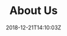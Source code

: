 ---
title: "About Us"
date: 2018-12-21T14:10:03Z
draft: false

sections:
  - type: hero-alt
    bg_image: '/images/about/about-hero.webp'
    bg_color: '#F6F4EB'
    heading: 'About us'
    text: '<strong>Flax and Teal has grown exponentially since its humble beginnings as a one-person operation in Belfast back in 2013.</strong> <br><br> What started as a solo endeavour has blossomed into a globally distributed team spanning four locations - Northern Ireland, Bulgaria, India, and California. Our 13-member strong workforce continues to expand, fuelled by a commitment to meeting the ever-evolving needs of our customers across Ireland, the UK, Europe, and North America. <br><br> With expertise honed through technical competency groups led by seasoned veterans, we seamlessly bridge time zones and harness best practices to deliver efficient, cutting-edge solutions.'
    bg_color: '#F6F4EB'
  - type: what-we-do_about
    heading: What we do
    text: 'In the sea of modern tech startups fixated on intellectual property and disruptive innovation, Flax & Teal stands apart. Our intentionally organic aesthetic, inspired by traditional industry, reflects our unconventional philosophy. We are not a typical tech company – we embrace the open source ethos, emphasising accountability, transparency, and collaborative creation over proprietary products and volatile disruption. <br><br>
    While many competitors prioritise aggressive growth and lucrative exits, our North Star is cultivating long-term partnerships built on trust. From our distinctive branding to our human-centric approach, every aspect is purposefully crafted to resonate with leaders who value stability, expertise, and safeguarding their data.'
    cta: 'Discover our recent work'
    cta_link: '#'
    img_src: '/images/about/about-us-ellipse.webp'
    img_alt: 'an image of our app'
  - type: our-services_about
    heading: 'Our services'
    text: 'We build innovative web platforms and solutions to tackle complex data and scientific challenges across diverse domains. Leveraging open source technologies, cloud infrastructure, and cutting-edge approaches like machine learning and scientific computing, we collaborate with clients to develop tailored solutions that drive progress and create value.'
    cta: 'Discover our services'
    cta_link: '/pages/clients/'
    img_src: '/images/about/tight-rope-climber-mountain.webp'
    img_alt: 'an image of a man crossing a mountain on a tight rope'
    bg_color: '#CFE6E1'
  - type: 'our-team'
    heading: 'Our team'
    text: 'Our multidisciplinary team of experts combines deep technical knowledge with domain expertise to deliver innovative, tailored solutions. We pride ourselves on our commitment to open source collaboration, sustainable development practices, and cutting-edge research and development.'
    teams:
      - name: 'Phil Weir'
        img: '/images/about/phil-weir.webp'
        role: 'Founder'
        linkedin: 'https://www.linkedin.com/in/phil-weir-033b5a62'
        bg_color: '#5A6D70'
        text: "<strong>As founder and director of Flax & Teal Ltd., Phil Weir brings a unique blend of scientific rigor and technical prowess to the company's projects and services. Holding a Ph.D. in Python-based mathematical simulation, Phil is an accomplished scientist and web developer with extensive experience in cutting-edge technologies like Kubernetes. One of Northern Ireland's qualified Kubernetes trainers, he has successfully delivered training programs on Python and Kubernetes, showcasing his deep knowledge in these domains</strong>. <br><br> Phil's expertise extends beyond programming into areas like geospatial data analysis and numerical simulations. He has presented his work at prestigious conferences worldwide, including PyCon New Zealand, FEniCS, and the Open Data Science Conference, covering topics such as numerical analysis, web-based simulations, and on-demand data analysis. With his unique skillset and thought leadership, Phil spearheads Flax & Teal's innovative projects as the lead architect, ensuring robust, scientifically sound solutions."
      - name: 'Adam Kelly'
        img: '/images/about/adam-kelly.webp'
        role: 'Front-end Developer'
        linkedin: 'https://www.linkedin.com/in/adam-kelly-4525b2160/'
        bg_color: '#B39B52'
        text: "<strong>Adam joins our team as a front-end developer with experience in Javascript, Software Testing Life Cycle and UI / front-end build. He holds a degree in Computer Science from Ulster Univeristy and a foundation degree in Computing.</strong>"
      - name: 'Alana Murphy'
        img: '/images/about/alana-murphy.webp'
        role: 'Operations Lead'
        linkedin: 'https://www.linkedin.com/in/alana-murphy-4ab8891aa/'
        bg_color: '#8E8E8C'
        text: "<strong>Alana works as an operations analyst within Flax & Teal, alongside carrying out a lot of our day-to-day duties as a company. Alana has a BSc in social science with quantitative methods and empirical research from Queen’s University. Alana has worked with SPSS, Stata, HTML and Python toolings in data analysis. She also has experience with UX/UI testing.</strong>"
      - name: 'Andrea Kyurchiev'
        img: '/images/about/andrea-kyurchiev.webp'
        role: 'Full-Stack Developer'
        linkedin: 'https://www.linkedin.com/in/andrea-kyurchiev-b2250a15b/'
        bg_color: '#4B7A81'
        text: "<strong>Andrea joined Flax & Teal as a free-lance consultant, before coming to work with us permanently as a full-stack developer. He is an experienced developer, working with PHP, Laravel, JavaScript, C-Sharp, VueJS and more. He has experience with both front and back-end development, from initial build to full platform deployment.</strong>"
---